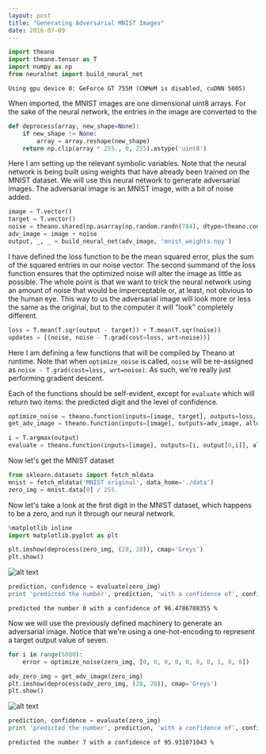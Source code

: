 ```yaml
---
layout: post
title: "Generating Adversarial MNIST Images"
date: 2016-07-09
---
```


```python
import theano
import theano.tensor as T
import numpy as np
from neuralnet import build_neural_net
```

    Using gpu device 0: GeForce GT 755M (CNMeM is disabled, cuDNN 5005)


When imported, the MNIST images are one dimensional uint8 arrays. For the sake of the neural network, the entries in the image are converted to the 


```python
def deprocess(array, new_shape=None):
    if new_shape != None:
        array = array.reshape(new_shape)
    return np.clip(array * 255., 0, 255).astype('uint8')
```

Here I am setting up the relevant symbolic variables. Note that the neural network is being built using weights that have already been trained on the MNIST dataset. We will use this neural network to generate adversarial images. The adversarial image is an MNIST image, with a bit of noise added.


```python
image = T.vector()
target = T.vector()
noise = theano.shared(np.asarray(np.random.randn(784), dtype=theano.config.floatX))
adv_image = image + noise
output, _, _ = build_neural_net(adv_image, 'mnist_weights.npy')
```

I have defined the loss function to be the mean squared error, plus the sum of the squared entries in our noise vector. The second summand of the loss function ensures that the optimized noise will alter the image as little as possible. The whole point is that we want to trick the neural network using an amount of noise that would be imperceptable or, at least, not obvious to the human eye. This way to us the adversarial image will look more or less the same as the original, but to the computer it will "look" completely different.


```python
loss = T.mean(T.sqr(output - target)) + T.mean(T.sqr(noise))
updates = [(noise, noise - T.grad(cost=loss, wrt=noise))]
```

Here I am defining a few functions that will be compiled by Theano at runtime. Note that when `optimize_noise` is called, `noise` will be re-assigned as `noise - T.grad(cost=loss, wrt=noise)`. As such, we're really just performing gradient descent.

Each of the functions should be self-evident, except for `evaluate` which will return two items: the predicted digit and the level of confidence.


```python
optimize_noise = theano.function(inputs=[image, target], outputs=loss, updates=updates, allow_input_downcast=True)
get_adv_image = theano.function(inputs=[image], outputs=adv_image, allow_input_downcast=True)

i = T.argmax(output)
evaluate = theano.function(inputs=[image], outputs=[i, output[0,i]], allow_input_downcast=True)
```

Now let's get the MNIST dataset


```python
from sklearn.datasets import fetch_mldata
mnist = fetch_mldata('MNIST original', data_home='./data')
zero_img = mnist.data[0] / 255.
```

Now let's take a look at the first digit in the MNIST dataset, which happens to be a zero, and run it through our neural network.


```python
%matplotlib inline
import matplotlib.pyplot as plt

plt.imshow(deprocess(zero_img, (28, 28)), cmap='Greys')
plt.show()
```


![alt text](https://raw.githubusercontent.com/lhannest/adversarial-mnist/master/images/ipython_notebook_images/original.png)



```python
prediction, confidence = evaluate(zero_img)
print 'predicted the number', prediction, 'with a confidence of', confidence * 100, '%'
```

    predicted the number 0 with a confidence of 96.4786708355 %


Now we will use the previously defined machinery to generate an adversarial image. Notice that we're using a one-hot-encoding to represent a target output value of seven.


```python
for i in range(5000):
    error = optimize_noise(zero_img, [0, 0, 0, 0, 0, 0, 0, 1, 0, 0])
```


```python
adv_zero_img = get_adv_image(zero_img)
plt.imshow(deprocess(adv_zero_img, (28, 28)), cmap='Greys')
plt.show()
```


![alt text](https://raw.githubusercontent.com/lhannest/adversarial-mnist/master/images/ipython_notebook_images/adversarial.png)



```python
prediction, confidence = evaluate(zero_img)
print 'predicted the number', prediction, 'with a confidence of', confidence * 100, '%'
```

    predicted the number 7 with a confidence of 95.931071043 %


